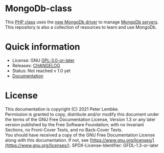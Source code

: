 # MongoDb-class

This [PHP class](https://www.php.net/manual/en/language.oop5.php) uses the [new MongoDb driver](https://www.php.net/manual/en/set.mongodb.php) to manage [MongoDb servers](https://www.mongodb.com/).
This repository is also a collection of resources to learn and use MongoDb.

# Quick information
* License: GNU [GPL-3.0-or-later](LICENSE.md)
* Releases: [CHANGELOG](CHANGELOG.md)
* Status: Not reached v 1.0 yet
* [Documentation](documentation/learn.md)

# License
This documentation is copyright (C) 2021 Peter Lembke.  
Permission is granted to copy, distribute and/or modify this document under the terms of the GNU Free Documentation License, Version 1.3 or any later version published by the Free Software Foundation; with no Invariant Sections, no Front-Cover Texts, and no Back-Cover Texts.  
You should have received a copy of the GNU Free Documentation License along with this documentation. If not, see [https://www.gnu.org/licenses/](https://www.gnu.org/licenses/).  SPDX-License-Identifier: GFDL-1.3-or-later  
